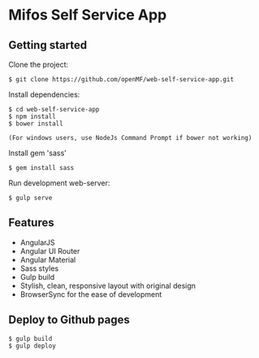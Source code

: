 # Mifos Self Service App

## Getting started

Clone the project:

    $ git clone https://github.com/openMF/web-self-service-app.git

Install dependencies:

    $ cd web-self-service-app
    $ npm install
    $ bower install
   
    (For windows users, use NodeJs Command Prompt if bower not working)
Install gem 'sass'

    $ gem install sass

Run development web-server:

    $ gulp serve

## Features

* AngularJS
* Angular UI Router
* Angular Material
* Sass styles
* Gulp build
* Stylish, clean, responsive layout with original design
* BrowserSync for the ease of development

## Deploy to Github pages  

    $ gulp build
    $ gulp deploy
